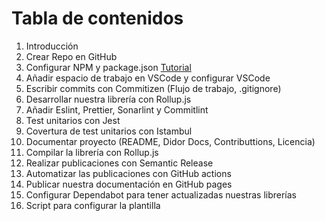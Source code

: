 # Tabla de contenidos

1. Introducción
2. Crear Repo en GitHub
3. Configurar NPM y package.json [Tutorial](https://egghead.io/lessons/javascript-configuring-npm-and-creating-a-package-json)
4. Añadir espacio de trabajo en VSCode y configurar VSCode
5. Escribir commits con Commitizen (Flujo de trabajo, .gitignore)
6. Desarrollar nuestra librería con Rollup.js
7. Añadir Eslint, Prettier, Sonarlint y Commitlint
8. Test unitarios con Jest
9. Covertura de test unitarios con Istambul
9. Documentar proyecto (README, Didor Docs, Contributtions, Licencia)
10. Compilar la librería con Rollup.js
11. Realizar publicaciones con Semantic Release
12. Automatizar las publicaciones con GitHub actions
13. Publicar nuestra documentación en GitHub pages
14. Configurar Dependabot para tener actualizadas nuestras librerías
15. Script para configurar la plantilla
